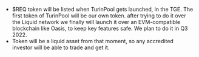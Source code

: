 - $REQ token will be listed when TurinPool gets launched, in the TGE. The first token of TurinPool will be our own token. after trying to do it over the Liquid network we finally will launch it over an EVM-compatible blockchain like Oasis, to keep key features safe. We plan to do it in Q3 2022.
- Token will be a liquid asset from that moment, so any accredited investor will be able to trade and get it.
